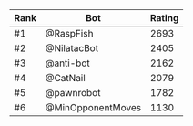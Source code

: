 Rank|Bot|Rating
---|---|---
#1|@RaspFish|2693
#2|@NilatacBot|2405
#3|@anti-bot|2162
#4|@CatNail|2079
#5|@pawnrobot|1782
#6|@MinOpponentMoves|1130
